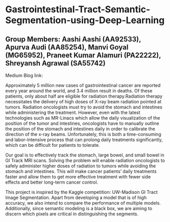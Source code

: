 # Gastrointestinal-Tract-Semantic-Segmentation-using-Deep-Learning

## Group Members: Aashi Aashi (AA92533), Apurva Audi (AA85254), Manvi Goyal (MG65952), Praneet Kumar Alamuri (PA22222), Shreyansh Agrawal (SA55742)
   Medium Blog link: 

Approximately 5 million new cases of gastrointestinal cancer are reported every year around the world, and 3.4 million result in deaths. Of these patients, only about half are eligible for radiation therapy.Radiation therapy necessitates the delivery of high doses of X-ray beam radiation pointed at tumors. Radiation oncologists must try to avoid the stomach and intestines while administering the treatment. However, even with the latest technologies such as MR-Linacs which allow the daily visualization of the position of the tumor and intestines, oncologists have to manually outline the position of the stomach and intestines daily in order to calibrate the direction of the x-ray beams. Unfortunately, this is both a time-consuming and labor-intensive process that can prolong daily treatments significantly, which can be difficult for patients to tolerate.

Our goal is to effectively track the stomach, large bowel, and small bowel in GI Track MRI scans. Solving the problem will enable radiation oncologists to safely administer higher doses of radiation to tumors while avoiding the stomach and intestines. This will make cancer patients’ daily treatments faster and allow them to get more effective treatment with fewer side effects and better long-term cancer control.

This project is inspired by the Kaggle competition: UW-Madison GI Tract Image Segmentation. Apart from developing a model that is of high accuracy, we also intend to compare the performance of multiple models. Additionally, since semantic modeling is a black box, we are aiming to discern which pixels are critical in distinguishing the segments.
